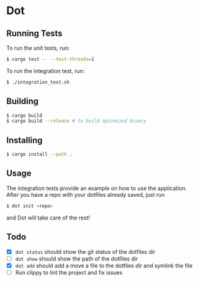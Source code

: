 # Dot


## Running Tests

To run the unit tests, run:

``` sh
$ cargo test -- --test-threads=1
```

To run the integration test, run:

``` sh
$ ./integration_test.sh
```

## Building

``` sh
$ cargo build
$ cargo build --release # to build optimized binary
```

## Installing

``` sh
$ cargo install --path .
```

## Usage

The integration tests provide an example on how to use the application. After you have a repo with your dotfiles already saved, just run

``` sh
$ dot init <repo>
```

and Dot will take care of the rest!

## Todo

- [x] `dot status` should show the git status of the dotfiles dir
- [ ] `dot show` should show the path of the dotfiles dir
- [x] `dot add` should add a move a file to the dotfiles dir and symlink the file
- [ ] Run clippy to lint the project and fix issues

